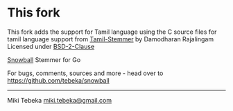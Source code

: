 # This fork
This fork adds the support for Tamil language using the C source files for tamil language support from [Tamil-Stemmer](https://github.com/rdamodharan/tamil-stemmer) by Damodharan Rajalingam Licensed under [BSD-2-Clause](https://github.com/rdamodharan/tamil-stemmer/blob/master/LICENSE.txt)


[Snowball](http://snowball.tartarus.org/) Stemmer for Go

For bugs, comments, sources and more - head over to https://github.com/tebeka/snowball

---
Miki Tebeka <miki.tebeka@gmail.com>
